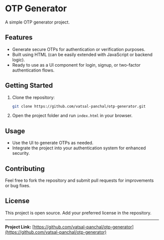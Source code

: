 # OTP Generator

A simple OTP  generator project.

## Features

- Generate secure OTPs for authentication or verification purposes.
- Built using HTML (can be easily extended with JavaScript or backend logic).
- Ready to use as a UI component for login, signup, or two-factor authentication flows.

## Getting Started

1. Clone the repository:

   ```bash
   git clone https://github.com/vatsal-panchal/otp-generator.git
   ```

2. Open the project folder and run `index.html` in your browser.

## Usage

- Use the UI to generate OTPs as needed.
- Integrate the project into your authentication system for enhanced security.

## Contributing

Feel free to fork the repository and submit pull requests for improvements or bug fixes.

## License

This project is open source. Add your preferred license in the repository.

---

**Project Link:** [https://github.com/vatsal-panchal/otp-generator](https://github.com/vatsal-panchal/otp-generator)
